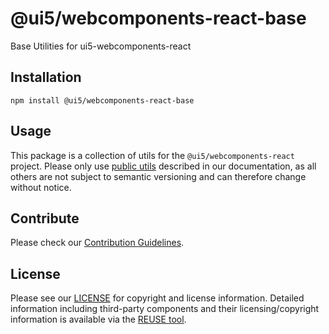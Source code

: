 # @ui5/webcomponents-react-base

Base Utilities for ui5-webcomponents-react

## Installation

```
npm install @ui5/webcomponents-react-base
```

## Usage

This package is a collection of utils for the `@ui5/webcomponents-react` project. Please only use [public utils](https://ui5.github.io/webcomponents-react/v2/?path=/docs/knowledge-base-public-utils--docs) described in our documentation, as all others are not subject to semantic versioning and can therefore change without notice.

## Contribute

Please check our [Contribution Guidelines](https://github.com/UI5/webcomponents-react/blob/main/CONTRIBUTING.md).

## License

Please see our [LICENSE](https://github.com/UI5/webcomponents-react/blob/main/LICENSE) for copyright and license information.
Detailed information including third-party components and their licensing/copyright information is available via the [REUSE tool](https://api.reuse.software/info/github.com/UI5/webcomponents-react).

<!-- Use the force, round 2 -->

